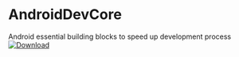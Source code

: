 # AndroidDevCore
Android essential building blocks to speed up development process 
[ ![Download](https://api.bintray.com/packages/thisisjatinrana/dev/android-dev-core/images/download.svg) ](https://bintray.com/thisisjatinrana/dev/android-dev-core/_latestVersion)
